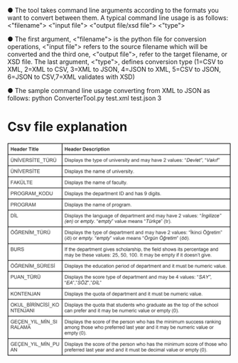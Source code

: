 ● The tool takes command line arguments according to the formats you want to convert
between them. A typical command line usage is as follows:
 <"filename"> <"input file"> <"output file/xsd file"> <"type">  

● The first argument, <"filename"> is the python file for conversion operations, <"input
file"> refers to the source filename which will be converted and the third one,
<"output file">, refer to the target filename, or XSD file. The last argument,
<"type">, defines conversion type (1=CSV to XML, 2=XML to CSV, 3=XML to JSON,
4=JSON to XML, 5=CSV to JSON, 6=JSON to CSV,7=XML validates with XSD)

● The sample command line usage converting from XML to JSON as follows:
python ConverterTool.py test.xml test.json 3

# Csv file explanation
![image](https://github.com/oguzhankrky/Pythonic_Converter_Tool/blob/master/images/csv_file_explanation.png)
